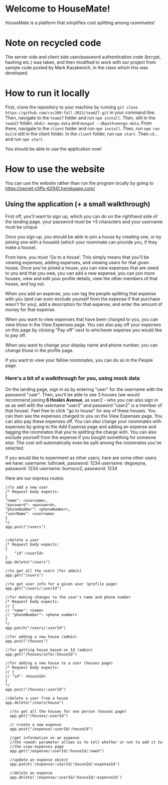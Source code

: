 # Welcome to HouseMate!

HouseMate is a platform that simplifies cost splitting among roommates! 

# Note on recycled code
The server side and client side user/password authentication code (bcrypt, hashing etc.) was taken, and then modified to work with our project from sample code posted by Mark Kazakevich, in the class which this was developed.


# How to run it locally 

First, clone the repository to your machine by running  `git clone https://github.com/csc309-fall-2021/team27.git` in your command line. 
Then, navigate to the `team27` folder and run `npm install`. 
Then, still in the `team27` folder, `mkdir mongo-data` and `mongod --dbpath=mongo-data`. 
From there, navigate to the `client` folder and run `npm install`. Then, run `npm run build` still in the client folder. 
In the `client` folder, run `npm start`. Then `cd..` and run `npm start`. 

You should be able to use the application now!

# How to use the website

You can use the website rather than run the program locally by going to https://secret-cliffs-62941.herokuapp.com/

## Using the application (+ a small walkthrough)

First off, you'll want to sign up, which you can do on the righthand side of the landing page. your password must be >5 characters and your username must be unique

Once you sign up, you should be able to join a house by creating one, or by joining one with a houseId (which your roommate can provide you, if they make a house). 

From here, you must 'Go to a house'. This simply means that you'll be viewing expenses, adding expenses, and viewing users for that given house. Once you've joined a house, you can view expenses that are owed to you and that you owe, you can add a new expense, you can join more houses, view and edit your profile details, view the other members of that house, and log out.

When you add an expense, you can tag the people splitting that expense with you (and can even exclude yourself from the expense if that purchase wasn't for you), add a description for that expense, and enter the amount of money for that expense.

When you want to view expenses that have been charged to you, you can view those in the View Expenses page. You can also pay off your expenses on this page by clicking "Pay off" next to whichever expense you would like to pay off.

When you want to change your display name and phone number, you can change those in the profile page. 

If you want to view your fellow roommates, you can do so in the People page.

### Here's a bit of a walkthrough for you, using mock data 
On the landing page, sign in as by entering "user" for the username with the password "user". Then, you'll be able to see 3 houses (we would recommend joining **6 Hoskin Avenue**, as user2 - who you can also sign in as as well with the username "user2" and password "user2" is a member of that house). Feel free to click "go to house" for any of these houses. You can then see the expenses charged to you on the View Expenses page. You can also pay these expenses off. You can also charge your roommates with expenses by going to the Add Expense page and adding an expense and tagging the roommates that you're splitting the charge with. You can also exclude yourself from the expense if you bought something for someone else. The cost will automatically even be split among the roommates you've selected.

If you would like to experiment as other users, here are some other users we have:
username: luthraek, password: 1234
username: degoeyna, password: 1234
username: burnsco2, password: 1234


Here are our express routes:

    //to add a new user
    /* Request body expects:
    {
    "name": <username>,
    "password": <password>,
    "phoneNumber": <phoneNumber>,
    "userName": <username>
    }
    */
    app.post("/users")


    //delete a user
    /* Request body expects:
    {
		"id":<userId>
	}
    app.delete("/users")

    //to get all the users (for admin)
    app.get("/users")
    	
    //to get user info for a given user (profile page)
    app.get("/users/:userId")
    
    //for making changes to the user's name and phone number
    /* Request body expects:
    // {
    // "name": <name>
    // "phoneNumber": <phone number>
    }
    */
    app.patch("/users/:userId")

    //for adding a new house (admin)
    app.post("/houses")
	
    //for getting house based on Id (admin)
    app.get("/houses/info/:houseId")

    //for adding a new house to a user (houses page)
    /* Request body expects:
    // {
    // "id": <houseId>
    }
    */
    app.post("/houses/:userId")

    //delete a user from a house
    app.delete("/users/house")
	
	  //to get all the houses for one person (houses page)
	  app.get("/houses/:userId")

	  // create a new expense
	  app.post("/expense/:userId/:houseId")

	  //get information on an expense
	  //the <owed> parameter allows us to tell whether or not to add it to 
	  //the view expenses page
	  app.get("/expense/:userId/:houseId/:owed")
		
	  //update an expense object
	  app.patch('/expense/:userId/:houseId/:expenseId')
	
	  //delete an expense
	  app.delete('/expense/:userId/:houseId/:expenseId')
